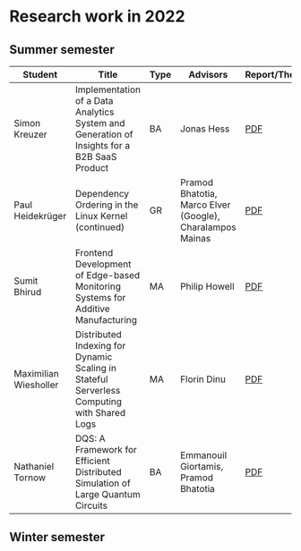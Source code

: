 # Research work in 2022

## Summer semester

| Student       | Title                                                        | Type | Advisors   | Report/Thesis                                                | Presentation                                                 |
| ------------- | ------------------------------------------------------------ | ---- | ---------- | ------------------------------------------------------------ | ------------------------------------------------------------ |
| Simon Kreuzer | Implementation of a Data Analytics System and Generation of Insights for a B2B SaaS Product | BA   | Jonas Hess | [PDF](summer/docs/bsc_kreuzer_implementation_of_a_data_analytics_system_and_generation_of_insights_for_a_b2b_saas_product.pdf) | [PDF](summer/talks/bsc_kreuzer_implementation_of_a_data_analytics_system_and_generation_of_insights_for_a_b2b_saas_product.pdf) |
| Paul Heidekrüger | Dependency Ordering in the Linux Kernel (continued) | GR | Pramod Bhatotia, Marco Elver (Google), Charalampos Mainas | [PDF](summer/docs/gr_heidekrueger_do_it_lk.pdf) | |
| Sumit Bhirud | Frontend Development of Edge-based Monitoring Systems for Additive Manufacturing | MA   | Philip Howell | [PDF](summer/docs/msc_bhirud_frontend_development_of_edge_based_monitoring_systems_for_additive_manufacturing.pdf) | [PDF](summer/talks/msc_bhirud_frontend_development_of_edge_based_monitoring_systems_for_additive_manufacturing.pdf) |
| Maximilian Wiesholler | Distributed Indexing for Dynamic Scaling in Stateful Serverless Computing with Shared Logs | MA | Florin Dinu | [PDF](summer/docs/msc_wiesholler_distributed_indexing_for_dynamic_scaling_in_stateful_serverless_computing_with_shared_logs.pdf) | [PDF](summer/talks/msc_wiesholler_distributed_indexing_for_dynamic_scaling_in_stateful_serverless_computing_with_shared_logs.pdf) |
| Nathaniel Tornow | DQS: A Framework for Efficient Distributed Simulation of Large Quantum Circuits | BA | Emmanouil Giortamis, Pramod Bhatotia | [PDF](summer/docs/bsc_tornow_dqs_a_framework_for_efficient_distributed_simulation_of_large_quantum_circuits.pdf) | |
## Winter semester

